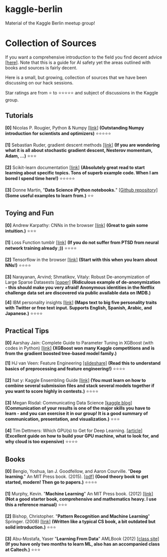 # kaggle-berlin
Material of the Kaggle Berlin meetup group!

# Collection of Sources

If you want a comprehensive introduction to the field you find decent advice [[here]](https://80000hours.org/ai-safety-syllabus/#reading-list). Note that this is a guide for AI safety yet the areas outlined with books and sources is fairly decent.

Here is a small, but growing, collection of sources that we have been discussing on our hack sessions.

Star ratings are from :star: to :star::star::star::star::star: and subject of discussions in the Kaggle group.

## Tutorials

**[0]** Nicolas P. Rougier, Python & Numpy [[link]](http://www.labri.fr/perso/nrougier/from-python-to-numpy/) **(Outstanding Numpy introduction for scientists and optimizers)** :star::star::star::star::star:

**[1]** Sebastian Ruder, gradient descent methods [[link]](http://sebastianruder.com/optimizing-gradient-descent/) **(If you are wondering what it is all about stochastic gradient descent, Nesterov momentum, Adam, ...)** :star::star::star:

**[2]** Scikit-learn documentation [[link]](http://scikit-learn.org/stable/documentation.html) **(Absolutely great read to start learning about specific topics. Tons of superb example code. When I am bored I spend time here!)** :star::star::star::star::star:

**[3]** Donne Martin, "**Data Science iPython notebooks.**" [[Github repository]](https://github.com/donnemartin/data-science-ipython-notebooks) **(Some useful examples to learn from.)** :star::star:
## Toying and Fun


**[0]** Andrew Karpathy: CNNs in the browser [[link]](http://cs.stanford.edu/people/karpathy/convnetjs/) **(Great to gain some intuition.)** :star::star::star:

**[1]** Loss Function tumblr [[link]](https://lossfunctions.tumblr.com) **(If you do not suffer from PTSD from neural network training already ;))** :star::star::star::star:

**[2]** Tensorflow in the browser [[link]](https://playground.tensorflow.org) **(Start with this when you learn about NNs!)** :star::star::star::star:

**[3]** Narayanan, Arvind; Shmatikov, Vitaly: Robust De-anonymization of Large Sparse Datasests [[paper]](https://www.cs.utexas.edu/~shmat/shmat_oak08netflix.pdf) **(Ridiculous example of de-anonymization - this should make you very afraid! Anonymous identities in the Netflix challenge data set are discovered via public available data on IMDB.)**

**[4]** IBM personality insights [[link]](https://personality-insights-livedemo.mybluemix.net) **(Maps text to big five personality traits with Twitter or free text input. Supports English, Spanish, Arabic, and Japanese.)** :star::star::star::star:

## Practical Tips


**[0]** Aarshay Jain: Complete Guide to Parameter Tuning in XGBoost (with codes in Python) [[link]](https://www.analyticsvidhya.com/blog/2016/03/complete-guide-parameter-tuning-xgboost-with-codes-python/) **(XGBoost won many Kaggle competitions and is from the gradient boosted tree-based model family.)**

**[1]** HJ van Veen: Feature Engineering [[slideshare]](https://www.slideshare.net/HJvanVeen/feature-engineering-72376750) **(Read this to understand basics of preprocessing and feature engineering!)** :star::star::star::star:

**[2]** hat y: Kaggle Ensembling Guide [[link]](http://mlwave.com/kaggle-ensembling-guide/) **(You must learn on how to combine several submission files and stack several models together if you want to score highly in contests.)** :star::star::star::star:

**[3]** Megan Risdal: Communicating Data Science [[kaggle blog]](http://blog.kaggle.com/tag/communicating-data-science/) **(Communication of your results is one of the major skills you have to learn - and you can exercise it in our group! It is a good summary of communication, presentation, and visualization.)** :star::star::star:

**[4]** Tim Dettmers: Which GPU(s) to Get for Deep Learning. [[article]](http://timdettmers.com/2017/03/19/which-gpu-for-deep-learning/) **(Excellent guide on how to build your GPU machine, what to look for, and why cloud is too expensive)** :star::star::star::star:

## Books

**[0]** Bengio, Yoshua, Ian J. Goodfellow, and Aaron Courville. "**Deep learning**." An MIT Press book. (2015). [[pdf]](https://github.com/HFTrader/DeepLearningBook/raw/master/DeepLearningBook.pdf) **(Good theory book to get started, modern! Then go to papers.)** :star::star::star::star:

**[1]** Murphy, Kevin. "**Machine Learning**" An MIT Press book. (2012) [[link]](https://mitpress.mit.edu/books/machine-learning-0) **(Not a good starter book, comprehensive and mathematics heavy. I use this a reference manual)** :star::star::star:

**[2]** Bishop, Christopher. "**Pattern Recognition and Machine Learning**" Springer. (2008) [[link]](http://www.springer.com/de/book/9780387310732) **(Written like a typical CS book, a bit outdated but solid introduction.)** :star::star::star:

**[3]** Abu-Mostafa, Yaser "**Learning From Data**" AMLBook (2012) [[class site]](http://www.springer.com/de/book/9780387310732) **(If you have only two months to learn ML, also has an accompanied class at Caltech.)** :star::star::star:
